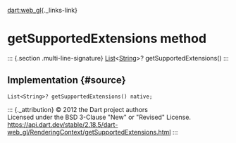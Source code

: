 [dart:web\_gl](../../dart-web_gl/dart-web_gl-library){._links-link}

getSupportedExtensions method
=============================

::: {.section .multi-line-signature}
[List](../../dart-core/list-class)\<[String](../../dart-core/string-class)\>?
getSupportedExtensions()
:::

Implementation {#source}
--------------

``` {.language-dart data-language="dart"}
List<String>? getSupportedExtensions() native;
```

::: {._attribution}
© 2012 the Dart project authors\
Licensed under the BSD 3-Clause \"New\" or \"Revised\" License.\
<https://api.dart.dev/stable/2.18.5/dart-web_gl/RenderingContext/getSupportedExtensions.html>
:::
